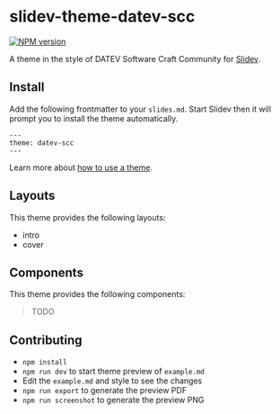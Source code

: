 # slidev-theme-datev-scc

[![NPM version](https://img.shields.io/npm/v/slidev-theme-datev-scc?color=3AB9D4&label=)](https://www.npmjs.com/package/slidev-theme-datev-scc)

A theme in the style of DATEV Software Craft Community for [Slidev](https://github.com/slidevjs/slidev).

<!--
  Put some screenshots here to demonstrate your theme

  Live demo: [...]
-->

## Install

Add the following frontmatter to your `slides.md`. Start Slidev then it will prompt you to install the theme automatically.

```
---
theme: datev-scc
---
```

Learn more about [how to use a theme](https://sli.dev/themes/use).

## Layouts

This theme provides the following layouts:

- intro
- cover

## Components

This theme provides the following components:

> TODO

## Contributing

- `npm install`
- `npm run dev` to start theme preview of `example.md`
- Edit the `example.md` and style to see the changes
- `npm run export` to generate the preview PDF
- `npm run screenshot` to generate the preview PNG
